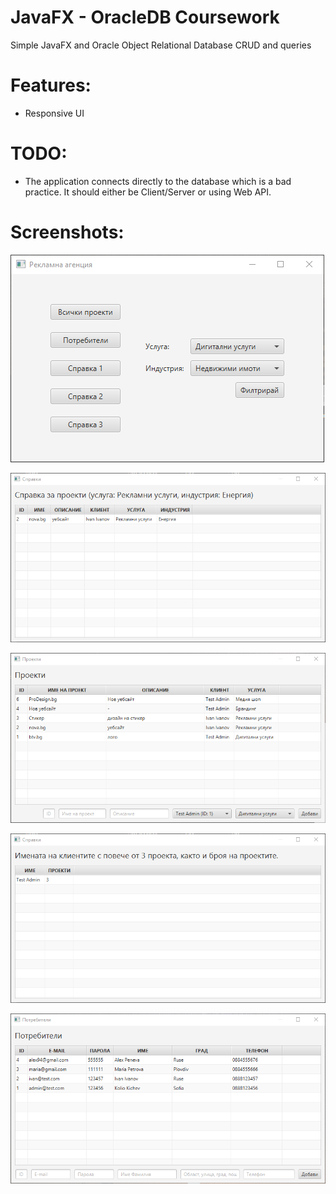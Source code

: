 # JavaFX - OracleDB Coursework
Simple JavaFX and Oracle Object Relational Database CRUD and queries

# Features:
- Responsive UI

# TODO:
- The application connects directly to the database which is a bad practice. It should either be Client/Server or using Web API.

# Screenshots:
![Main UI](/screenshots/main-ui.png?raw=true "Main UI")

![Filter](/screenshots/filter.png?raw=true "Filter")

![All projects](/screenshots/all-projects.png?raw=true "All projects")

![Query one](/screenshots/query-one.png?raw=true "Query one")

![Users](/screenshots/users.png?raw=true "Users")
